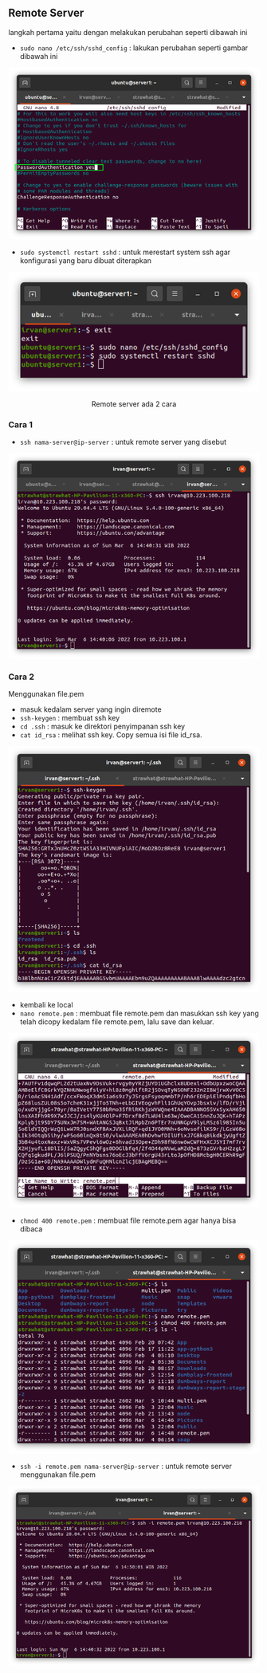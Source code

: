 ## Remote Server

langkah pertama yaitu dengan melakukan perubahan seperti dibawah ini

- `sudo nano /etc/ssh/sshd_config` : lakukan perubahan seperti gambar dibawah ini

<p align="center"><img src="../week-1/assets/Remote-Server/2.png"></p>

- `sudo systemctl restart sshd` : untuk merestart system ssh agar konfigurasi yang baru dibuat diterapkan

<p align="center"><img src="../week-1/assets/Remote-Server/1.png"></p>

<p align="center">Remote server ada 2 cara</p>

### Cara 1

- `ssh nama-server@ip-server` : untuk remote server yang disebut

<p align="center"><img src="../week-1/assets/Remote-Server/3.png"></p>

### Cara 2

Menggunakan file.pem

- masuk kedalam server yang ingin diremote
- `ssh-keygen` : membuat ssh key
- `cd .ssh` : masuk ke direktori penyimpanan ssh key
- `cat id_rsa` : melihat ssh key. Copy semua isi file id_rsa.

<p align="center"><img src="../week-1/assets/Remote-Server/4.png"></p>

- kembali ke local
- `nano remote.pem` : membuat file remote.pem dan masukkan ssh key yang telah dicopy kedalam file remote.pem, lalu save dan keluar.

<p align="center"><img src="../week-1/assets/Remote-Server/6.png"></p>

- `chmod 400 remote.pem` : membuat file remote.pem agar hanya bisa dibaca

<p align="center"><img src="../week-1/assets/Remote-Server/5.png"></p>

- `ssh -i remote.pem nama-server@ip-server` : untuk remote server menggunakan file.pem

<p align="center"><img src="../week-1/assets/Remote-Server/7.png"></p>
